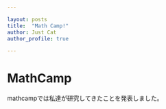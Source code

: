 ```yaml
---

layout: posts
title:  "Math Camp!"
author: Just Cat
author_profile: true

---
```


# MathCamp



mathcampでは私達が研究してきたことを発表しました。
